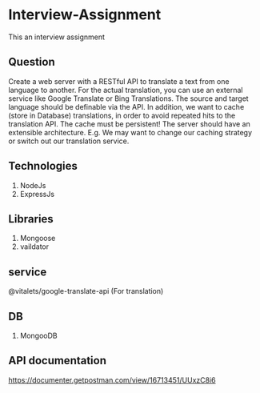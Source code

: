 # Interview-Assignment
This an interview assignment  
## Question

Create a web server with a RESTful API to translate a text from one language to another.
For the actual translation, you can use an external service like Google Translate or Bing Translations. 
The source and target language should be definable via the API.
In addition, we want to cache (store in Database) translations, in order to avoid repeated hits to the translation API. The 
cache must be persistent!
The server should have an extensible architecture. E.g. We may want to change our caching strategy or switch out our 
translation service.

## Technologies 

1. NodeJs <br>
2. ExpressJs

## Libraries 

1. Mongoose
2. vaildator

## service
 @vitalets/google-translate-api (For translation) 


## DB
1. MongooDB

## API documentation
https://documenter.getpostman.com/view/16713451/UUxzC8i6
